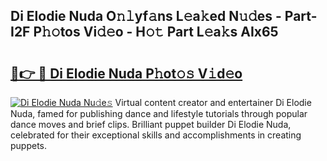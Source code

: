 ## Di Elodie Nuda O𝚗𝚕yf𝚊ns L𝚎a𝚔ed N𝚞𝚍es - Part-I2F P𝚑𝚘tos Vi𝚍𝚎o - H𝚘𝚝 Part L𝚎a𝚔s AIx65

# <h2><a href="http://kf0dl0.oniu.top/?m=Di+Elodie+Nuda">🔗👉 🔴 Di Elodie Nuda P𝚑ot𝚘𝚜 V𝚒d𝚎o</a></h2>

[![Di Elodie Nuda Nu𝚍e𝚜](https://i.imgur.com/0qMVB7G.gif)](http://kf0dl0.oniu.top/?m=Di+Elodie+Nuda)
Virtual content creator and entertainer Di Elodie Nuda, famed for publishing dance and lifestyle tutorials through popular dance moves and brief clips. Brilliant puppet builder Di Elodie Nuda, celebrated for their exceptional skills and accomplishments in creating puppets.  
